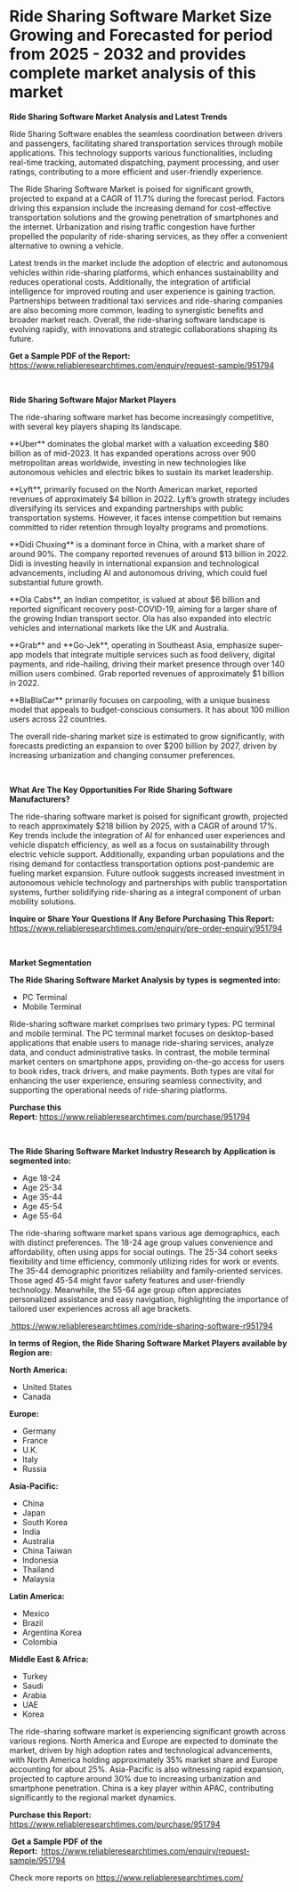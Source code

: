 <p><h1>Ride Sharing Software Market Size Growing and Forecasted for period from 2025 - 2032 and provides complete market analysis of this market</h1></p><p><strong>Ride Sharing Software Market Analysis and Latest Trends</strong></p>
<p><p>Ride Sharing Software enables the seamless coordination between drivers and passengers, facilitating shared transportation services through mobile applications. This technology supports various functionalities, including real-time tracking, automated dispatching, payment processing, and user ratings, contributing to a more efficient and user-friendly experience.</p><p>The Ride Sharing Software Market is poised for significant growth, projected to expand at a CAGR of 11.7% during the forecast period. Factors driving this expansion include the increasing demand for cost-effective transportation solutions and the growing penetration of smartphones and the internet. Urbanization and rising traffic congestion have further propelled the popularity of ride-sharing services, as they offer a convenient alternative to owning a vehicle.</p><p>Latest trends in the market include the adoption of electric and autonomous vehicles within ride-sharing platforms, which enhances sustainability and reduces operational costs. Additionally, the integration of artificial intelligence for improved routing and user experience is gaining traction. Partnerships between traditional taxi services and ride-sharing companies are also becoming more common, leading to synergistic benefits and broader market reach. Overall, the ride-sharing software landscape is evolving rapidly, with innovations and strategic collaborations shaping its future.</p></p>
<p><strong>Get a Sample PDF of the Report:&nbsp;</strong> <a href="https://www.reliableresearchtimes.com/enquiry/request-sample/951794?utm_campaign=2631&utm_medium=2&utm_source=Github&utm_content=ia&utm_term=06032025&utm_id=ride-sharing-software">https://www.reliableresearchtimes.com/enquiry/request-sample/951794</a></p>
<p>&nbsp;</p>
<p><strong>Ride Sharing Software Major Market Players</strong></p>
<p><p>The ride-sharing software market has become increasingly competitive, with several key players shaping its landscape. </p><p>**Uber** dominates the global market with a valuation exceeding $80 billion as of mid-2023. It has expanded operations across over 900 metropolitan areas worldwide, investing in new technologies like autonomous vehicles and electric bikes to sustain its market leadership.</p><p>**Lyft**, primarily focused on the North American market, reported revenues of approximately $4 billion in 2022. Lyft’s growth strategy includes diversifying its services and expanding partnerships with public transportation systems. However, it faces intense competition but remains committed to rider retention through loyalty programs and promotions.</p><p>**Didi Chuxing** is a dominant force in China, with a market share of around 90%. The company reported revenues of around $13 billion in 2022. Didi is investing heavily in international expansion and technological advancements, including AI and autonomous driving, which could fuel substantial future growth.</p><p>**Ola Cabs**, an Indian competitor, is valued at about $6 billion and reported significant recovery post-COVID-19, aiming for a larger share of the growing Indian transport sector. Ola has also expanded into electric vehicles and international markets like the UK and Australia.</p><p>**Grab** and **Go-Jek**, operating in Southeast Asia, emphasize super-app models that integrate multiple services such as food delivery, digital payments, and ride-hailing, driving their market presence through over 140 million users combined. Grab reported revenues of approximately $1 billion in 2022.</p><p>**BlaBlaCar** primarily focuses on carpooling, with a unique business model that appeals to budget-conscious consumers. It has about 100 million users across 22 countries.</p><p>The overall ride-sharing market size is estimated to grow significantly, with forecasts predicting an expansion to over $200 billion by 2027, driven by increasing urbanization and changing consumer preferences.</p></p>
<p>&nbsp;</p>
<p><strong>What Are The Key Opportunities For Ride Sharing Software Manufacturers?</strong></p>
<p><p>The ride-sharing software market is poised for significant growth, projected to reach approximately $218 billion by 2025, with a CAGR of around 17%. Key trends include the integration of AI for enhanced user experiences and vehicle dispatch efficiency, as well as a focus on sustainability through electric vehicle support. Additionally, expanding urban populations and the rising demand for contactless transportation options post-pandemic are fueling market expansion. Future outlook suggests increased investment in autonomous vehicle technology and partnerships with public transportation systems, further solidifying ride-sharing as a integral component of urban mobility solutions.</p></p>
<p><strong>Inquire or Share Your Questions If Any Before Purchasing This Report:</strong> <a href="https://www.reliableresearchtimes.com/enquiry/pre-order-enquiry/951794?utm_campaign=2631&utm_medium=2&utm_source=Github&utm_content=ia&utm_term=06032025&utm_id=ride-sharing-software">https://www.reliableresearchtimes.com/enquiry/pre-order-enquiry/951794</a></p>
<p>&nbsp;</p>
<p><strong>Market Segmentation</strong></p>
<p><strong>The Ride Sharing Software Market Analysis by types is segmented into:</strong></p>
<p><ul><li>PC Terminal</li><li>Mobile Terminal</li></ul></p>
<p><p>Ride-sharing software market comprises two primary types: PC terminal and mobile terminal. The PC terminal market focuses on desktop-based applications that enable users to manage ride-sharing services, analyze data, and conduct administrative tasks. In contrast, the mobile terminal market centers on smartphone apps, providing on-the-go access for users to book rides, track drivers, and make payments. Both types are vital for enhancing the user experience, ensuring seamless connectivity, and supporting the operational needs of ride-sharing platforms.</p></p>
<p><strong>Purchase this Report:&nbsp;</strong><a href="https://www.reliableresearchtimes.com/purchase/951794?utm_campaign=2631&utm_medium=2&utm_source=Github&utm_content=ia&utm_term=06032025&utm_id=ride-sharing-software">https://www.reliableresearchtimes.com/purchase/951794</a></p>
<p>&nbsp;</p>
<p><strong>The Ride Sharing Software Market Industry Research by Application is segmented into:</strong></p>
<p><ul><li>Age 18-24</li><li>Age 25-34</li><li>Age 35-44</li><li>Age 45-54</li><li>Age 55-64</li></ul></p>
<p><p>The ride-sharing software market spans various age demographics, each with distinct preferences. The 18-24 age group values convenience and affordability, often using apps for social outings. The 25-34 cohort seeks flexibility and time efficiency, commonly utilizing rides for work or events. The 35-44 demographic prioritizes reliability and family-oriented services. Those aged 45-54 might favor safety features and user-friendly technology. Meanwhile, the 55-64 age group often appreciates personalized assistance and easy navigation, highlighting the importance of tailored user experiences across all age brackets.</p></p>
<p><a href="https://www.reliableresearchtimes.com/ride-sharing-software-r951794?utm_campaign=2631&utm_medium=2&utm_source=Github&utm_content=ia&utm_term=06032025&utm_id=ride-sharing-software">&nbsp;https://www.reliableresearchtimes.com/ride-sharing-software-r951794</a></p>
<p><strong>In terms of Region, the Ride Sharing Software Market Players available by Region are:</strong></p>
<p>
    <p> <strong> North America: </strong>
        <ul>
            <li>United States</li>
            <li>Canada</li>
        </ul>
        </p> 
    <p> <strong> Europe: </strong>
        <ul>
            <li>Germany</li>
            <li>France</li>
            <li>U.K.</li>
            <li>Italy</li>
            <li>Russia</li>
        </ul>
        </p> 
    <p> <strong> Asia-Pacific: </strong>
        <ul>
            <li>China</li>
            <li>Japan</li>
            <li>South Korea</li>
            <li>India</li>
            <li>Australia</li>
            <li>China Taiwan</li>
            <li>Indonesia</li>
            <li>Thailand</li>
            <li>Malaysia</li>
        </ul>
        </p> 
    <p> <strong> Latin America: </strong>
        <ul>
            <li>Mexico</li>
            <li>Brazil</li>
            <li>Argentina Korea</li>
            <li>Colombia</li>
        </ul>
        </p> 
    <p> <strong> Middle East & Africa: </strong>
        <ul>
            <li>Turkey</li>
            <li>Saudi</li>
            <li>Arabia</li>
            <li>UAE</li>
            <li>Korea</li>
        </ul>
    </p>
    </p>
<p><p>The ride-sharing software market is experiencing significant growth across various regions. North America and Europe are expected to dominate the market, driven by high adoption rates and technological advancements, with North America holding approximately 35% market share and Europe accounting for about 25%. Asia-Pacific is also witnessing rapid expansion, projected to capture around 30% due to increasing urbanization and smartphone penetration. China is a key player within APAC, contributing significantly to the regional market dynamics.</p></p>
<p><strong>Purchase this Report: </strong><a href="https://www.reliableresearchtimes.com/purchase/951794?utm_campaign=2631&utm_medium=2&utm_source=Github&utm_content=ia&utm_term=06032025&utm_id=ride-sharing-software">https://www.reliableresearchtimes.com/purchase/951794</a></p>
<p>&nbsp;<strong>Get a Sample PDF of the Report:&nbsp;&nbsp;</strong><a href="https://www.reliableresearchtimes.com/enquiry/request-sample/951794?utm_campaign=2631&utm_medium=2&utm_source=Github&utm_content=ia&utm_term=06032025&utm_id=ride-sharing-software">https://www.reliableresearchtimes.com/enquiry/request-sample/951794</a></p>
<p><strong></strong></p>
<p>Check more reports on <a href="https://www.reliableresearchtimes.com/?utm_campaign=2631&utm_medium=2&utm_source=Github&utm_content=ia&utm_term=06032025&utm_id=ride-sharing-software">https://www.reliableresearchtimes.com/</a></p>